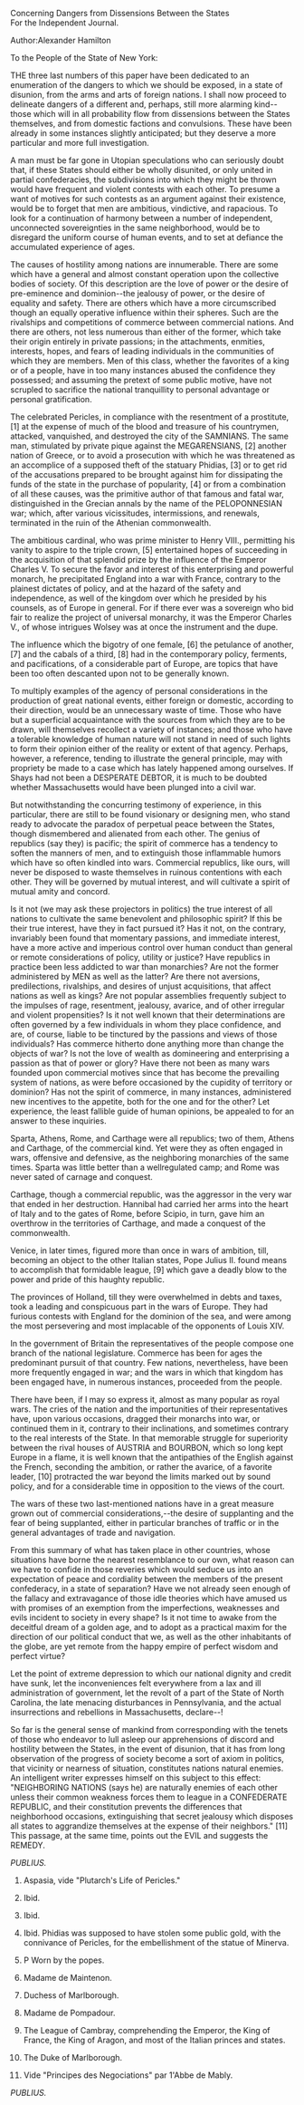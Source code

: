 Concerning Dangers from Dissensions Between the States  
For the Independent Journal.

Author:Alexander Hamilton

To the People of the State of New York:

THE three last numbers of this paper have been dedicated to an enumeration of the dangers to which we should be exposed, in a state of disunion, from the arms and arts of foreign nations. I shall now proceed to delineate dangers of a different and, perhaps, still more alarming kind--those which will in all probability flow from dissensions between the States themselves, and from domestic factions and convulsions. These have been already in some instances slightly anticipated; but they deserve a more particular and more full investigation.

A man must be far gone in Utopian speculations who can seriously doubt that, if these States should either be wholly disunited, or only united in partial confederacies, the subdivisions into which they might be thrown would have frequent and violent contests with each other. To presume a want of motives for such contests as an argument against their existence, would be to forget that men are ambitious, vindictive, and rapacious. To look for a continuation of harmony between a number of independent, unconnected sovereignties in the same neighborhood, would be to disregard the uniform course of human events, and to set at defiance the accumulated experience of ages.

The causes of hostility among nations are innumerable. There are some which have a general and almost constant operation upon the collective bodies of society. Of this description are the love of power or the desire of pre-eminence and dominion--the jealousy of power, or the desire of equality and safety. There are others which have a more circumscribed though an equally operative influence within their spheres. Such are the rivalships and competitions of commerce between commercial nations. And there are others, not less numerous than either of the former, which take their origin entirely in private passions; in the attachments, enmities, interests, hopes, and fears of leading individuals in the communities of which they are members. Men of this class, whether the favorites of a king or of a people, have in too many instances abused the confidence they possessed; and assuming the pretext of some public motive, have not scrupled to sacrifice the national tranquillity to personal advantage or personal gratification.

The celebrated Pericles, in compliance with the resentment of a prostitute, \[1\] at the expense of much of the blood and treasure of his countrymen, attacked, vanquished, and destroyed the city of the SAMNIANS. The same man, stimulated by private pique against the MEGARENSIANS, \[2\] another nation of Greece, or to avoid a prosecution with which he was threatened as an accomplice of a supposed theft of the statuary Phidias, \[3\] or to get rid of the accusations prepared to be brought against him for dissipating the funds of the state in the purchase of popularity, \[4\] or from a combination of all these causes, was the primitive author of that famous and fatal war, distinguished in the Grecian annals by the name of the PELOPONNESIAN war; which, after various vicissitudes, intermissions, and renewals, terminated in the ruin of the Athenian commonwealth.

The ambitious cardinal, who was prime minister to Henry VIII., permitting his vanity to aspire to the triple crown, \[5\] entertained hopes of succeeding in the acquisition of that splendid prize by the influence of the Emperor Charles V. To secure the favor and interest of this enterprising and powerful monarch, he precipitated England into a war with France, contrary to the plainest dictates of policy, and at the hazard of the safety and independence, as well of the kingdom over which he presided by his counsels, as of Europe in general. For if there ever was a sovereign who bid fair to realize the project of universal monarchy, it was the Emperor Charles V., of whose intrigues Wolsey was at once the instrument and the dupe.

The influence which the bigotry of one female, \[6\] the petulance of another, \[7\] and the cabals of a third, \[8\] had in the contemporary policy, ferments, and pacifications, of a considerable part of Europe, are topics that have been too often descanted upon not to be generally known.

To multiply examples of the agency of personal considerations in the production of great national events, either foreign or domestic, according to their direction, would be an unnecessary waste of time. Those who have but a superficial acquaintance with the sources from which they are to be drawn, will themselves recollect a variety of instances; and those who have a tolerable knowledge of human nature will not stand in need of such lights to form their opinion either of the reality or extent of that agency. Perhaps, however, a reference, tending to illustrate the general principle, may with propriety be made to a case which has lately happened among ourselves. If Shays had not been a DESPERATE DEBTOR, it is much to be doubted whether Massachusetts would have been plunged into a civil war.

But notwithstanding the concurring testimony of experience, in this particular, there are still to be found visionary or designing men, who stand ready to advocate the paradox of perpetual peace between the States, though dismembered and alienated from each other. The genius of republics \(say they\) is pacific; the spirit of commerce has a tendency to soften the manners of men, and to extinguish those inflammable humors which have so often kindled into wars. Commercial republics, like ours, will never be disposed to waste themselves in ruinous contentions with each other. They will be governed by mutual interest, and will cultivate a spirit of mutual amity and concord.

Is it not \(we may ask these projectors in politics\) the true interest of all nations to cultivate the same benevolent and philosophic spirit? If this be their true interest, have they in fact pursued it? Has it not, on the contrary, invariably been found that momentary passions, and immediate interest, have a more active and imperious control over human conduct than general or remote considerations of policy, utility or justice? Have republics in practice been less addicted to war than monarchies? Are not the former administered by MEN as well as the latter? Are there not aversions, predilections, rivalships, and desires of unjust acquisitions, that affect nations as well as kings? Are not popular assemblies frequently subject to the impulses of rage, resentment, jealousy, avarice, and of other irregular and violent propensities? Is it not well known that their determinations are often governed by a few individuals in whom they place confidence, and are, of course, liable to be tinctured by the passions and views of those individuals? Has commerce hitherto done anything more than change the objects of war? Is not the love of wealth as domineering and enterprising a passion as that of power or glory? Have there not been as many wars founded upon commercial motives since that has become the prevailing system of nations, as were before occasioned by the cupidity of territory or dominion? Has not the spirit of commerce, in many instances, administered new incentives to the appetite, both for the one and for the other? Let experience, the least fallible guide of human opinions, be appealed to for an answer to these inquiries.

Sparta, Athens, Rome, and Carthage were all republics; two of them, Athens and Carthage, of the commercial kind. Yet were they as often engaged in wars, offensive and defensive, as the neighboring monarchies of the same times. Sparta was little better than a wellregulated camp; and Rome was never sated of carnage and conquest.

Carthage, though a commercial republic, was the aggressor in the very war that ended in her destruction. Hannibal had carried her arms into the heart of Italy and to the gates of Rome, before Scipio, in turn, gave him an overthrow in the territories of Carthage, and made a conquest of the commonwealth.

Venice, in later times, figured more than once in wars of ambition, till, becoming an object to the other Italian states, Pope Julius II. found means to accomplish that formidable league, \[9\] which gave a deadly blow to the power and pride of this haughty republic.

The provinces of Holland, till they were overwhelmed in debts and taxes, took a leading and conspicuous part in the wars of Europe. They had furious contests with England for the dominion of the sea, and were among the most persevering and most implacable of the opponents of Louis XIV.

In the government of Britain the representatives of the people compose one branch of the national legislature. Commerce has been for ages the predominant pursuit of that country. Few nations, nevertheless, have been more frequently engaged in war; and the wars in which that kingdom has been engaged have, in numerous instances, proceeded from the people.

There have been, if I may so express it, almost as many popular as royal wars. The cries of the nation and the importunities of their representatives have, upon various occasions, dragged their monarchs into war, or continued them in it, contrary to their inclinations, and sometimes contrary to the real interests of the State. In that memorable struggle for superiority between the rival houses of AUSTRIA and BOURBON, which so long kept Europe in a flame, it is well known that the antipathies of the English against the French, seconding the ambition, or rather the avarice, of a favorite leader, \[10\] protracted the war beyond the limits marked out by sound policy, and for a considerable time in opposition to the views of the court.

The wars of these two last-mentioned nations have in a great measure grown out of commercial considerations,--the desire of supplanting and the fear of being supplanted, either in particular branches of traffic or in the general advantages of trade and navigation.

From this summary of what has taken place in other countries, whose situations have borne the nearest resemblance to our own, what reason can we have to confide in those reveries which would seduce us into an expectation of peace and cordiality between the members of the present confederacy, in a state of separation? Have we not already seen enough of the fallacy and extravagance of those idle theories which have amused us with promises of an exemption from the imperfections, weaknesses and evils incident to society in every shape? Is it not time to awake from the deceitful dream of a golden age, and to adopt as a practical maxim for the direction of our political conduct that we, as well as the other inhabitants of the globe, are yet remote from the happy empire of perfect wisdom and perfect virtue?

Let the point of extreme depression to which our national dignity and credit have sunk, let the inconveniences felt everywhere from a lax and ill administration of government, let the revolt of a part of the State of North Carolina, the late menacing disturbances in Pennsylvania, and the actual insurrections and rebellions in Massachusetts, declare--!

So far is the general sense of mankind from corresponding with the tenets of those who endeavor to lull asleep our apprehensions of discord and hostility between the States, in the event of disunion, that it has from long observation of the progress of society become a sort of axiom in politics, that vicinity or nearness of situation, constitutes nations natural enemies. An intelligent writer expresses himself on this subject to this effect: "NEIGHBORING NATIONS \(says he\) are naturally enemies of each other unless their common weakness forces them to league in a CONFEDERATE REPUBLIC, and their constitution prevents the differences that neighborhood occasions, extinguishing that secret jealousy which disposes all states to aggrandize themselves at the expense of their neighbors." \[11\] This passage, at the same time, points out the EVIL and suggests the REMEDY.

_PUBLIUS._

1. Aspasia, vide "Plutarch's Life of Pericles."

2. Ibid.

3. Ibid.

4. Ibid. Phidias was supposed to have stolen some public gold, with the connivance of Pericles, for the embellishment of the statue of Minerva.

5. P Worn by the popes.

6. Madame de Maintenon.

7. Duchess of Marlborough.

8. Madame de Pompadour.

9. The League of Cambray, comprehending the Emperor, the King of France, the King of Aragon, and most of the Italian princes and states.

10. The Duke of Marlborough.

11. Vide "Principes des Negociations" par 1'Abbe de Mably.

_PUBLIUS._

